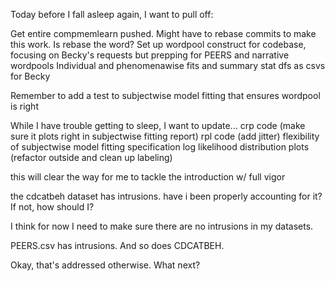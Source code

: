 Today before I fall asleep again, I want to pull off:

Get entire compmemlearn pushed. Might have to rebase commits to make this work. Is rebase the word?
Set up wordpool construct for codebase, focusing on Becky's requests but prepping for PEERS and narrative wordpools
Individual and phenomenawise fits and summary stat dfs as csvs for Becky

Remember to add a test to subjectwise model fitting that ensures wordpool is right

While I have trouble getting to sleep, I want to update...
crp code (make sure it plots right in subjectwise fitting report)
rpl code (add jitter)
flexibility of subjectwise model fitting specification
log likelihood distribution plots (refactor outside and clean up labeling)

this will clear the way for me to tackle the introduction w/ full vigor

the cdcatbeh dataset has intrusions. have i been properly accounting for it? If not, how should I?

I think for now I need to make sure there are no intrusions in my datasets.

PEERS.csv has intrusions.
And so does CDCATBEH.

Okay, that's addressed otherwise. What next?
